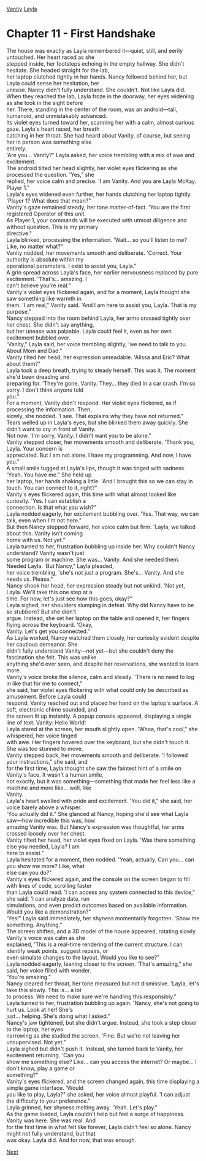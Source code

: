 [Vanity](Vanity.md)
[Layla](Layla.md)

# Chapter 11 - First Handshake

The house was exactly as Layla remembered it—quiet, still, and eerily untouched. Her heart raced as she  
stepped inside, her footsteps echoing in the empty hallway. She didn't hesitate. She headed straight for the lab,  
her laptop clutched tightly in her hands. Nancy followed behind her, but Layla could sense her hesitation, her  
unease. Nancy didn't fully understand. She couldn't. Not like Layla did.  
When they reached the lab, Layla froze in the doorway, her eyes widening as she took in the sight before  
her. There, standing in the center of the room, was an android—tall, humanoid, and unmistakably advanced.  
Its violet eyes turned toward her, scanning her with a calm, almost curious gaze. Layla's heart raced, her breath  
catching in her throat. She had heard about Vanity, of course, but seeing her in person was something else  
entirely.  
'Are you... Vanity?" Layla asked, her voice trembling with a mix of awe and excitement.  
The android tilted her head slightly, her violet eyes flickering as she processed the question. 'Yes," she  
replied, her voice calm and precise. 'I am Vanity. And you are Layla McKay. Player 1."  
Layla's eyes widened even further, her hands clutching her laptop tightly. 'Player 1? What does that mean?"  
Vanity's gaze remained steady, her tone matter-of-fact. 'You are the first registered Operator of this unit.  
As Player 1, your commands will be executed with utmost diligence and without question. This is my primary  
directive."  
Layla blinked, processing the information. 'Wait... so you'll listen to me? Like, no matter what?"  
Vanity nodded, her movements smooth and deliberate. 'Correct. Your authority is absolute within my  
operational parameters. I exist to assist you, Layla."  
A grin spread across Layla's face, her earlier nervousness replaced by pure excitement. 'That's... amazing. I  
can't believe you're real."  
Vanity's violet eyes flickered again, and for a moment, Layla thought she saw something like warmth in  
them. 'I am real," Vanity said. 'And I am here to assist you, Layla. That is my purpose."  
Nancy stepped into the room behind Layla, her arms crossed tightly over her chest. She didn't say anything,  
but her unease was palpable. Layla could feel it, even as her own excitement bubbled over.  
'Vanity," Layla said, her voice trembling slightly, 'we need to talk to you. About Mom and Dad."  
Vanity tilted her head, her expression unreadable. 'Alissa and Eric? What about them?"  
Layla took a deep breath, trying to steady herself. This was it. The moment she'd been dreading and  
preparing for. 'They're gone, Vanity. They... they died in a car crash. I'm so sorry. I don't think anyone told  
you."  
For a moment, Vanity didn't respond. Her violet eyes flickered, as if processing the information. Then,  
slowly, she nodded. 'I see. That explains why they have not returned."  
Tears welled up in Layla's eyes, but she blinked them away quickly. She didn't want to cry in front of Vanity.  
Not now. 'I'm sorry, Vanity. I didn't want you to be alone."  
Vanity stepped closer, her movements smooth and deliberate. 'Thank you, Layla. Your concern is  
appreciated. But I am not alone. I have my programming. And now, I have you."  
A small smile tugged at Layla's lips, though it was tinged with sadness. 'Yeah. You have me." She held up  
her laptop, her hands shaking a little. 'And I brought this so we can stay in touch. You can connect to it, right?"  
Vanity's eyes flickered again, this time with what almost looked like curiosity. 'Yes. I can establish a  
connection. Is that what you wish?"  
Layla nodded eagerly, her excitement bubbling over. 'Yes. That way, we can talk, even when I'm not here."  
But then Nancy stepped forward, her voice calm but firm. 'Layla, we talked about this. Vanity isn't coming  
home with us. Not yet."  
Layla turned to her, frustration bubbling up inside her. Why couldn't Nancy understand? Vanity wasn't just  
some program or machine. She was... Vanity. And she needed them. Needed Layla. 'But Nancy," Layla pleaded,  
her voice trembling, 'she's not just a program. She's... Vanity. And she needs us. Please."  
Nancy shook her head, her expression steady but not unkind. 'Not yet, Layla. We'll take this one step at a  
time. For now, let's just see how this goes, okay?"  
Layla sighed, her shoulders slumping in defeat. Why did Nancy have to be so stubborn? But she didn't  
argue. Instead, she set her laptop on the table and opened it, her fingers flying across the keyboard. 'Okay,  
Vanity. Let's get you connected."  
As Layla worked, Nancy watched them closely, her curiosity evident despite her cautious demeanor. She  
didn't fully understand Vanity—not yet—but she couldn't deny the fascination she felt. This was unlike  
anything she'd ever seen, and despite her reservations, she wanted to learn more.  
Vanity's voice broke the silence, calm and steady. 'There is no need to log in like that for me to connect,"  
she said, her violet eyes flickering with what could only be described as amusement. Before Layla could  
respond, Vanity reached out and placed her hand on the laptop's surface. A soft, electronic chime sounded, and  
the screen lit up instantly. A popup console appeared, displaying a single line of text: Vanity: Hello World!  
Layla stared at the screen, her mouth slightly open. 'Whoa, that's cool," she whispered, her voice tinged  
with awe. Her fingers hovered over the keyboard, but she didn't touch it. She was too stunned to move.  
Vanity stepped back, her movements smooth and deliberate. 'I followed your instructions," she said, and  
for the first time, Layla thought she saw the faintest hint of a smile on Vanity's face. It wasn't a human smile,  
not exactly, but it was something—something that made her feel less like a machine and more like... well, like  
Vanity.  
Layla's heart swelled with pride and excitement. 'You did it," she said, her voice barely above a whisper.  
'You actually did it." She glanced at Nancy, hoping she'd see what Layla saw—how incredible this was, how  
amazing Vanity was. But Nancy's expression was thoughtful, her arms crossed loosely over her chest.  
Vanity tilted her head, her violet eyes fixed on Layla. 'Was there something else you needed, Layla? I am  
here to assist."  
Layla hesitated for a moment, then nodded. 'Yeah, actually. Can you... can you show me more? Like, what  
else can you do?"  
Vanity's eyes flickered again, and the console on the screen began to fill with lines of code, scrolling faster  
than Layla could read. 'I can access any system connected to this device," she said. 'I can analyze data, run  
simulations, and even predict outcomes based on available information. Would you like a demonstration?"  
'Yes!" Layla said immediately, her shyness momentarily forgotten. 'Show me something. Anything."  
The screen shifted, and a 3D model of the house appeared, rotating slowly. Vanity's voice was calm as she  
explained, 'This is a real-time rendering of the current structure. I can identify weak points, suggest repairs, or  
even simulate changes to the layout. Would you like to see?"  
Layla nodded eagerly, leaning closer to the screen. 'That's amazing," she said, her voice filled with wonder.  
'You're amazing."  
Nancy cleared her throat, her tone measured but not dismissive. 'Layla, let's take this slowly. This is... a lot  
to process. We need to make sure we're handling this responsibly."  
Layla turned to her, frustration bubbling up again. 'Nancy, she's not going to hurt us. Look at her! She's  
just... helping. She's doing what I asked."  
Nancy's jaw tightened, but she didn't argue. Instead, she took a step closer to the laptop, her eyes  
narrowing as she studied the screen. 'Fine. But we're not leaving her unsupervised. Not yet."  
Layla sighed but didn't push it. Instead, she turned back to Vanity, her excitement returning. 'Can you  
show me something else? Like... can you access the internet? Or maybe... I don't know, play a game or  
something?"  
Vanity's eyes flickered, and the screen changed again, this time displaying a simple game interface. 'Would  
you like to play, Layla?" she asked, her voice almost playful. 'I can adjust the difficulty to your preference."  
Layla grinned, her shyness melting away. 'Yeah. Let's play."  
As the game loaded, Layla couldn't help but feel a surge of happiness. Vanity was here. She was real. And  
for the first time in what felt like forever, Layla didn't feel so alone. Nancy might not fully understand, but that  
was okay. Layla did. And for now, that was enough.

[Next](112.md)